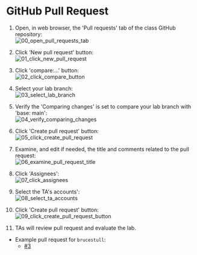 # GitHub Pull Request

1. Open, in web browser, the 'Pull requests' tab of the class GitHub repository:  
![00_open_pull_requests_tab](https://user-images.githubusercontent.com/47562501/175929154-f3e4a8c3-6553-49fa-96aa-3dd525db72e2.png)

1. Click 'New pull request' button:  
![01_click_new_pull_request](https://user-images.githubusercontent.com/47562501/175929182-d8f1aa35-28df-4771-afed-458064861732.png)

1. Click 'compare:...' button:  
![02_click_compare_button](https://user-images.githubusercontent.com/47562501/175929208-06ddb87a-dc6b-49ac-b114-6a0d3585c350.png)

1. Select your lab branch:  
![03_select_lab_branch](https://user-images.githubusercontent.com/47562501/175929237-9fe09972-cc79-4be2-aae8-aca4547b33fd.png)

1. Verify the 'Comparing changes' is set to compare your lab branch with 'base: main':  
![04_verify_comparing_changes](https://user-images.githubusercontent.com/47562501/175929257-e582d9ba-61bc-4b02-aa93-eab9e8d1ead3.png)

1. Click 'Create pull request' button:  
![05_click_create_pull_request](https://user-images.githubusercontent.com/47562501/175929274-627d1818-fe98-4c56-8715-8f7407807f01.png)

1. Examine, and edit if needed, the title and comments related to the pull request:  
![06_examine_pull_request_title](https://user-images.githubusercontent.com/47562501/175929292-e3fdeffa-8d0f-414f-9dbc-9c7d088751e9.png)

1. Click 'Assignees':  
![07_click_assignees](https://user-images.githubusercontent.com/47562501/175929309-eb9f909b-46c2-41dc-919f-b43ac60768c3.png)

1. Select the TA's accounts':  
![08_select_ta_accounts](https://user-images.githubusercontent.com/47562501/175929330-97430e33-e909-4013-99a4-e398f1d50d27.png)

1. Click 'Create pull request' button:  
![09_click_create_pull_request_button](https://user-images.githubusercontent.com/47562501/175929349-01db59d2-7d13-47a3-810e-8e85642b879b.png)

1. TAs will review pull request and evaluate the lab.

* Example pull request for `brucestull`:
    * [#3](https://github.com/PdxCodeGuild/class_HB2/pull/3)
